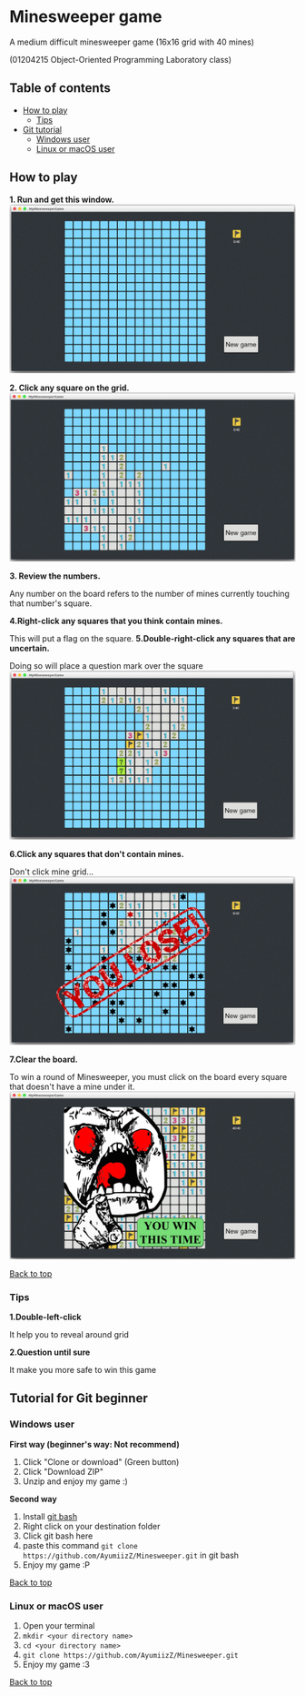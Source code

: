 # Minesweeper game
A medium difficult minesweeper game (16x16 grid with 40 mines)

(01204215 Object-Oriented Programming Laboratory class)

## Table of contents
* [How to play](#how-to-play)
   * [Tips](#tips)
* [Git tutorial](#tutorial-for-git-beginner)
    * [Windows user](#windows-user)
    * [Linux or macOS user](#linux-or-macos-user)

## How to play

__1. Run and get this window.__
![alt text](https://github.com/AyumiizZ/Minesweeper/blob/master/GamePic/1.png)

__2. Click any square on the grid.__
![alt text](https://github.com/AyumiizZ/Minesweeper/blob/master/GamePic/3.png)

__3. Review the numbers.__

Any number on the board refers to the number of mines currently touching that number's square.

__4.Right-click any squares that you think contain mines.__

This will put a flag on the square.
__5.Double-right-click any squares that are uncertain.__

Doing so will place a question mark over the square
![alt text](https://github.com/AyumiizZ/Minesweeper/blob/master/GamePic/2.png)

__6.Click any squares that don't contain mines.__

Don't click mine grid...
![alt text](https://github.com/AyumiizZ/Minesweeper/blob/master/GamePic/4.png)

__7.Clear the board.__

To win a round of Minesweeper, you must click on the board every square that doesn't have a mine under it.
![alt text](https://github.com/AyumiizZ/Minesweeper/blob/master/GamePic/6.png)

[Back to top](#minesweeper-game)

### Tips

__1.Double-left-click__

It help you to reveal around grid

__2.Question until sure__

It make you more safe to win this game

## Tutorial for Git beginner

### Windows user

__First way (beginner's way: Not recommend)__
1. Click "Clone or download" (Green button)
2. Click "Download ZIP"
3. Unzip and enjoy my game :)

__Second way__
1. Install [git bash](https://git-scm.com/downloads)
2. Right click on your destination folder
3. Click git bash here
4. paste this command `git clone https://github.com/AyumiizZ/Minesweeper.git` in git bash
5. Enjoy my game :P

[Back to top](#minesweeper-game)

### Linux or macOS user
1. Open your terminal
2. `mkdir <your directory name>`
3. `cd <your directory name>`
4. `git clone https://github.com/AyumiizZ/Minesweeper.git`
5. Enjoy my game :3

[Back to top](#minesweeper-game)
